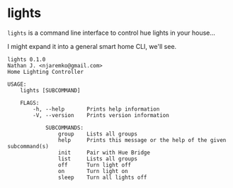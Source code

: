 # lights 

`lights` is a command line interface to control hue lights in your house...

I might expand it into a general smart home CLI, we'll see.

```
lights 0.1.0
Nathan J. <njaremko@gmail.com>
Home Lighting Controller

USAGE:
    lights [SUBCOMMAND]

    FLAGS:
        -h, --help       Prints help information
        -V, --version    Prints version information

            SUBCOMMANDS:
                group    Lists all groups
                help     Prints this message or the help of the given subcommand(s)
                init     Pair with Hue Bridge
                list     Lists all groups
                off      Turn light off
                on       Turn light on
                sleep    Turn all lights off
```
